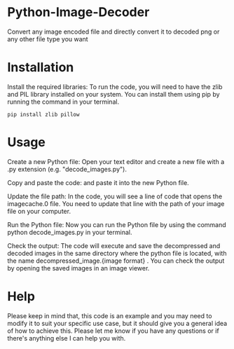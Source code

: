 # Python-Image-Decoder
Convert any image encoded file and directly convert it to decoded png or any other file type you want 

# Installation
Install the required libraries: To run the code, you will need to have the zlib and PIL library installed on your system. You can install them using pip by running the command in your terminal.

    pip install zlib pillow 

# Usage
Create a new Python file: Open your text editor and create a new file with a .py extension (e.g. "decode_images.py").

Copy and paste the code: and paste it into the new Python file.

Update the file path: In the code, you will see a line of code that opens the imagecache.0 file. You need to update that line with the path of your image file on your computer.

Run the Python file: Now you can run the Python file by using the command python decode_images.py in your terminal.

Check the output: The code will execute and save the decompressed and decoded images in the same directory where the python file is located, with the name decompressed_image.{image format} . You can check the output by opening the saved images in an image viewer.

# Help
Please keep in mind that, this code is an example and you may need to modify it to suit your specific use case, but it should give you a general idea of how to achieve this.
Please let me know if you have any questions or if there's anything else I can help you with.
